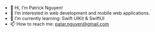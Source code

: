 - 👋 Hi, I’m Patrick Nguyen!
- 👀 I’m interested in web development and mobile web applications.
- 🌱 I’m currently learning: Swift UIKit & SwiftUI
- 📫 How to reach me: patar.nguyen@gmail.com

<!---
patar-nguyen/patar-nguyen is a ✨ special ✨ repository because its `README.md` (this file) appears on your GitHub profile.
You can click the Preview link to take a look at your changes.
--->
